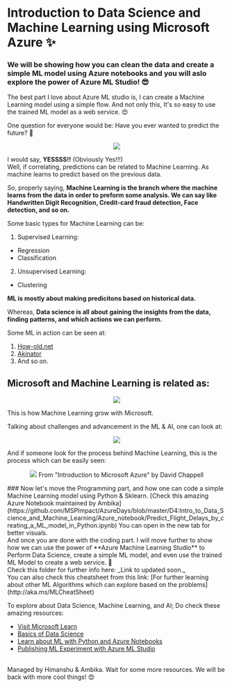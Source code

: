 # Introduction to Data Science and Machine Learning using Microsoft Azure ✨
  
### We will be showing how you can clean the data and create a simple ML model using Azure notebooks and you will aslo explore the power of Azure ML Studio! 😎   
The best part I love about Azure ML studio is, I can create a Machine Learning model using a simple flow. And not only this, It's so easy to use the trained ML model as a web service. 😍
  
One question for everyone would be: Have you ever wanted to predict the future? 🤔

<p align="center">
<img src="https://github.com/MSPImpact/AzureDays/blob/master/D4:Intro_to_Data_Science_and_Machine_Learning/Pictures_for_readme/Picture1.png">
</p>  

I would say, **YESSSS!!** (Obviously Yes!!!)  
Well, if correlating, predictions can be related to Machine Learning. As machine learns to predict based on the previous data.  
  
So, properly saying, __Machine Learning is the branch where the machine learns from the data in order to preform some analysis. We can say like Handwritten Digit Recognition, Credit-card fraud detection, Face detection, and so on.__  

Some basic types for Machine Learning can be:
1. Supervised Learning:  
  - Regression
  - Classification
2. Unsupervised Learning:
  - Clustering  
 
__ML is mostly about making predicitons based on historical data.__  

Whereas, **Data science is all about gaining the insights from the data, finding patterns, and which actions we can perform.**  

Some ML in action can be seen at:
1. [How-old.net](How-old.net)
2. [Akinator](https://en.akinator.com/)
3. And so on.  
  
## Microsoft and Machine Learning is related as:
<p align="center">
<img src="https://github.com/MSPImpact/AzureDays/blob/master/D4:Intro_to_Data_Science_and_Machine_Learning/Pictures_for_readme/Picture2.png">  
</p>
This is how Machine Learning grow with Microsoft. <br/>

Talking about challenges and advancement in the ML & AI, one can look at: 
<p align="center">
<img src="https://github.com/MSPImpact/AzureDays/blob/master/D4:Intro_to_Data_Science_and_Machine_Learning/Pictures_for_readme/Picture3.jpg"> 
</p>
And if someone look for the process behind Machine Learning, this is the process which can be easily seen:
<p align="center">
<img src="https://github.com/MSPImpact/AzureDays/blob/master/D4:Intro_to_Data_Science_and_Machine_Learning/Pictures_for_readme/Picture4.png"> 
From "Introduction to Microsoft Azure" by David Chappell
</p>
### Now let's move the Programming part, and how one can code a simple Machine Learning model using Python & Sklearn.
[Check this amazing Azure Notebook maintained by Ambika](https://github.com/MSPImpact/AzureDays/blob/master/D4:Intro_to_Data_Science_and_Machine_Learning/Azure_notebook/Predict_Flight_Delays_by_creating_a_ML_model_in_Python.ipynb)
You can open in the new tab for better visuals. <br />  
And once you are done with the coding part. I will move further to show how we can use the power of **Azure Machine Learning Studio** to Perform Data Science, create a simple ML model, and even use the trained ML Model to create a web service. 🙌<br />  
Check this folder for further info here: _Link to updated soon._<br/>
You can also check this cheatsheet from this link: [For further learning about other ML Algorithms which can explore based on the problems](http://aka.ms/MLCheatSheet)<br />
  
To explore about Data Science, Machine Learning, and AI; Do check these amazing resources: 
- [Visit Microsoft Learn](https://docs.microsoft.com/en-us/learn/)
- [Basics of Data Science](https://docs.microsoft.com/en-us/learn/modules/intro-to-data-science-in-azure/)
- [Learn about ML with Python and Azure Notebooks](https://docs.microsoft.com/en-us/learn/paths/intro-to-ml-with-python/)
- [Publishing ML Experiment with Azure ML Studio](https://docs.microsoft.com/en-us/learn/paths/publish-experiment-with-ml-studio/)
<br />
Managed by Himanshu & Ambika.
Wait for some more resources. We will be back with more cool things! 😍
